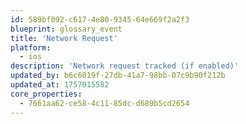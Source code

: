 ```yaml
---
id: 589bf092-c617-4e80-9345-64e669f2a2f3
blueprint: glossary_event
title: 'Network Request'
platform:
  - ios
description: 'Network request tracked (if enabled)'
updated_by: b6c6019f-27db-41a7-98bb-07c9b90f212b
updated_at: 1757015582
core_properties:
  - 7661aa62-ce58-4c11-85dc-d689b5cd2654
---
```


